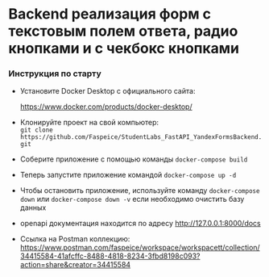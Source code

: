 # Backend реализация форм с текстовым полем ответа, радио кнопками и с чекбокс кнопками
### Инструкция по старту
- Установите Docker Desktop с официального сайта: 

  https://www.docker.com/products/docker-desktop/

- Клонируйте проект на свой компьютер:\
`git clone https://github.com/Faspeice/StudentLabs_FastAPI_YandexFormsBackend.git`

- Соберите приложение с помощью команды `docker-compose build
`
- Теперь запустите приложение командой `docker-compose up -d`

- Чтобы остановить приложение, используйте команду `docker-compose down` 
  или `docker-compose down -v` если необходимо очистить базу данных

- openapi документация  находится по адресу http://127.0.0.1:8000/docs

- Ссылка на Postman коллекцию: 
https://www.postman.com/faspeice/workspace/workspacett/collection/34415584-41afcffc-8488-4818-8234-3fbd8198c093?action=share&creator=34415584 


